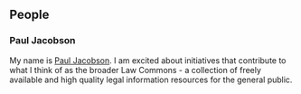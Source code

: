 ## People

### Paul Jacobson

My name is <a href="http://pauljacobson.co/about/" target="_blank" rel="noopener noreferrer">Paul Jacobson</a>. I am excited about initiatives that contribute to what I think of as the broader Law Commons - a collection of freely available and high quality legal information resources for the general public.
